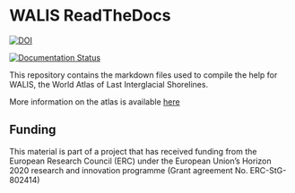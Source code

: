 # WALIS ReadTheDocs
[![DOI](https://zenodo.org/badge/DOI/10.5281/zenodo.3961544.svg)](https://doi.org/10.5281/zenodo.3961544)

[![Documentation Status](https://readthedocs.org/projects/walis-help/badge/?version=latest)](https://walis-help.readthedocs.io/en/latest/?badge=latest)

This repository contains the markdown files used to compile the help for WALIS, the World Atlas of Last Interglacial Shorelines.

More information on the atlas is available [here](https://alerovere.github.io/WALIS/)


## Funding
This material is part of a project that has received funding from the European Research Council (ERC) under the European Union’s Horizon 2020 research and innovation programme (Grant agreement No. ERC-StG-802414)
